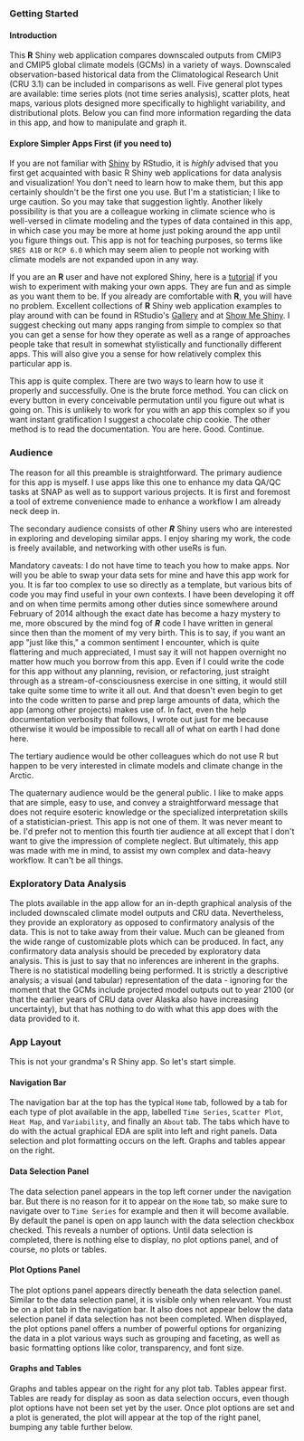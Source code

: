 ### Getting Started

#### Introduction

This **R** Shiny web application compares downscaled outputs from CMIP3
and CMIP5 global climate models (GCMs) in a variety of ways. Downscaled
observation-based historical data from the Climatological Research Unit
(CRU 3.1) can be included in comparisons as well. Five general plot
types are available: time series plots (not time series analysis),
scatter plots, heat maps, various plots designed more specifically to
highlight variability, and distributional plots. Below you can find more
information regarding the data in this app, and how to manipulate and
graph it.

#### Explore Simpler Apps First (if you need to)

If you are not familiar with
<a href="http://shiny.rstudio.com/" target="_blank">Shiny</a> by
RStudio, it is *highly* advised that you first get acquainted with basic
R Shiny web applications for data analysis and visualization! You don't
need to learn how to make them, but this app certainly shouldn't be the
first one you use. But I'm a statistician; I like to urge caution. So
you may take that suggestion lightly. Another likely possibility is that
you are a colleague working in climate science who is well-versed in
climate modeling and the types of data contained in this app, in which
case you may be more at home just poking around the app until you figure
things out. This app is not for teaching purposes, so terms like
`SRES A1B` or `RCP 6.0` which may seem alien to people not working with
climate models are not expanded upon in any way.

If you are an **R** user and have not explored Shiny, here is a
<a href="http://shiny.rstudio.com/tutorial/" target="_blank">tutorial</a>
if you wish to experiment with making your own apps. They are fun and as
simple as you want them to be. If you already are comfortable with
**R**, you will have no problem. Excellent collections of **R** Shiny
web application examples to play around with can be found in RStudio's
<a href="http://shiny.rstudio.com/gallery/" target="_blank">Gallery</a>
and at <a href="http://www.showmeshiny.com/" target="_blank">Show Me
Shiny</a>. I suggest checking out many apps ranging from simple to
complex so that you can get a sense for how they operate as well as a
range of approaches people take that result in somewhat stylistically
and functionally different apps. This will also give you a sense for how
relatively complex this particular app is.

This app is quite complex. There are two ways to learn how to use it
properly and successfully. One is the brute force method. You can click
on every button in every conceivable permutation until you figure out
what is going on. This is unlikely to work for you with an app this
complex so if you want instant gratification I suggest a chocolate chip
cookie. The other method is to read the documentation. You are here.
Good. Continue.

### Audience

The reason for all this preamble is straightforward. The primary
audience for this app is myself. I use apps like this one to enhance my
data QA/QC tasks at SNAP as well as to support various projects. It is
first and foremost a tool of extreme convenience made to enhance a
workflow I am already neck deep in.

The secondary audience consists of other ***R*** Shiny users who are
interested in exploring and developing similar apps. I enjoy sharing my
work, the code is freely available, and networking with other useRs is
fun.

Mandatory caveats: I do not have time to teach you how to make apps. Nor
will you be able to swap your data sets for mine and have this app work
for you. It is far too complex to use so directly as a template, but
various bits of code you may find useful in your own contexts. I have
been developing it off and on when time permits among other duties since
somewhere around February of 2014 although the exact date has become a
hazy mystery to me, more obscured by the mind fog of ***R*** code I have
written in general since then than the moment of my very birth. This is
to say, if you want an app "just like this," a common sentiment I
encounter, which is quite flattering and much appreciated, I must say it
will not happen overnight no matter how much you borrow from this app.
Even if I could write the code for this app without any planning,
revision, or refactoring, just straight through as a
stream-of-consciousness exercise in one sitting, it would still take
quite some time to write it all out. And that doesn't even begin to get
into the code written to parse and prep large amounts of data, which the
app (among other projects) makes use of. In fact, even the help
documentation verbosity that follows, I wrote out just for me because
otherwise it would be impossible to recall all of what on earth I had
done here.

The tertiary audience would be other colleagues which do not use R but
happen to be very interested in climate models and climate change in the
Arctic.

The quaternary audience would be the general public. I like to make apps
that are simple, easy to use, and convey a straightforward message that
does not require esoteric knowledge or the specialized interpretation
skills of a statistician-priest. This app is not one of them. It was
never meant to be. I'd prefer not to mention this fourth tier audience
at all except that I don't want to give the impression of complete
neglect. But ultimately, this app was made with me in mind, to assist my
own complex and data-heavy workflow. It can't be all things.

### Exploratory Data Analysis

The plots available in the app allow for an in-depth graphical analysis
of the included downscaled climate model outputs and CRU data.
Nevertheless, they provide an exploratory as opposed to confirmatory
analysis of the data. This is not to take away from their value. Much
can be gleaned from the wide range of customizable plots which can be
produced. In fact, any confirmatory data analysis should be preceded by
exploratory data analysis. This is just to say that no inferences are
inherent in the graphs. There is no statistical modelling being
performed. It is strictly a descriptive analysis; a visual (and tabular)
representation of the data - ignoring for the moment that the GCMs
include projected model outputs out to year 2100 (or that the earlier
years of CRU data over Alaska also have increasing uncertainty), but
that has nothing to do with what this app does with the data provided to
it.

### App Layout

This is not your grandma's R Shiny app. So let's start simple.

#### Navigation Bar

The navigation bar at the top has the typical `Home` tab, followed by a
tab for each type of plot available in the app, labelled `Time Series`,
`Scatter Plot`, `Heat Map`, and `Variability`, and finally an `About`
tab. The tabs which have to do with the actual graphical EDA are split
into left and right panels. Data selection and plot formatting occurs on
the left. Graphs and tables appear on the right.

#### Data Selection Panel

The data selection panel appears in the top left corner under the
navigation bar. But there is no reason for it to appear on the `Home`
tab, so make sure to navigate over to `Time Series` for example and then
it will become available. By default the panel is open on app launch
with the data selection checkbox checked. This reveals a number of
options. Until data selection is completed, there is nothing else to
display, no plot options panel, and of course, no plots or tables.

#### Plot Options Panel

The plot options panel appears directly beneath the data selection
panel. Similar to the data selection panel, it is visible only when
relevant. You must be on a plot tab in the navigation bar. It also does
not appear below the data selection panel if data selection has not been
completed. When displayed, the plot options panel offers a number of
powerful options for organizing the data in a plot various ways such as
grouping and faceting, as well as basic formatting options like color,
transparency, and font size.

#### Graphs and Tables

Graphs and tables appear on the right for any plot tab. Tables appear
first. Tables are ready for display as soon as data selection occurs,
even though plot options have not been set yet by the user. Once plot
options are set and a plot is generated, the plot will appear at the top
of the right panel, bumping any table further below.
